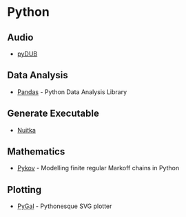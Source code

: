 # Python

## Audio

- [pyDUB](http://pydub.com/)

## Data Analysis

- [Pandas](http://pandas.pydata.org/pandas-docs/stable/index.html) - Python Data Analysis Library

## Generate Executable

- [Nuitka](https://pypi.python.org/pypi/Nuitka/0.5.4.3)

## Mathematics

- [Pykov](https://github.com/riccardoscalco/Pykov) - Modelling finite regular Markoff chains in Python

## Plotting

- [PyGal](http://pygal.org/) - Pythonesque SVG plotter

